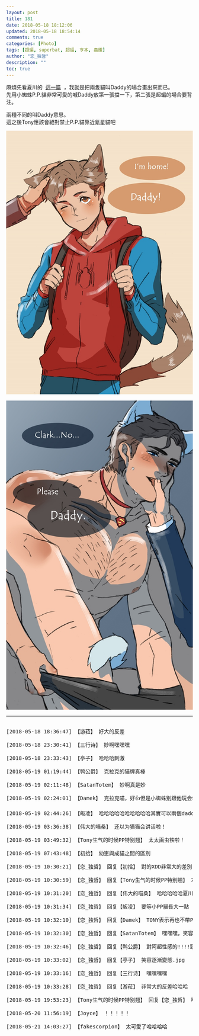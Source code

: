 ```yaml
---
layout: post
title: 181
date: 2018-05-18 18:12:06
updated: 2018-05-18 18:54:14
comments: true
categories: [Photo]
tags: [超蝙, superbat, 超蝠, 亨本, 蟲鐵]
author: "恋_独哲"
description: ""
toc: true
---
```


<p dir="ltr"  >麻煩先看夏川的&nbsp;&nbsp;<a target="_blank" href="http://xiafuzi221.lofter.com/post/1d617130_12da35c8"  >這一篇</a>&nbsp;&nbsp;，我就是把兩隻貓叫Daddy的場合畫出來而已。<br />先用小蜘蛛P.P.貓非常可愛的喊Daddy放第一張擋一下，第二張是超蝙的場合要背注。</p> 
<p dir="ltr"  >兩種不同的叫Daddy意思。<br />這之後Tony應該會絕對禁止P.P.貓靠近氪星貓吧</p>

![](https://raw.githubusercontent.com/alicewish/maple50821/master/img_YW5MWVN1NEpoZFZLYWttdUIzOENqNlpycS93V0lpcW04VmE3TXlpcTJEVnJUanNCMGQ1TDBRPT0.jpg)

![](https://raw.githubusercontent.com/alicewish/maple50821/master/img_YW5MWVN1NEpoZFZLYWttdUIzOENqNGF6QjFLNkRuSk9NNWtNQ2Q0Q05qWnVycldWQ1FpOUpnPT0.jpg)

---

<pre>

[2018-05-18 18:36:47] 【游菈】 好大的反差

[2018-05-18 23:30:41] 【三行诗】 妙啊嘿嘿嘿

[2018-05-18 23:33:43] 【亭子】 哈哈哈刺激

[2018-05-19 01:19:44] 【鸭公爵】 克拉克的猫牌真棒

[2018-05-19 02:11:48] 【SatanTotem】 妙啊真是妙

[2018-05-19 02:24:01] 【Damek】 克拉克喵，好👍但是小蜘蛛别跟他玩会学坏的！XDDD

[2018-05-19 02:44:26] 【皈凌】 哈哈哈哈哈哈哈哈哈哈其實可以兩個daddy同意思的

[2018-05-19 03:36:38] 【伟大的喵桑】 还以为猫猫会讲话啦！

[2018-05-19 03:49:32] 【Tony生气的时候PP特别翘】 太太画虫铁啦！

[2018-05-19 07:43:48] 【初拾】 幼崽與成貓之間的區別

[2018-05-19 10:30:21] 【恋_独哲】 回复【初拾】 對的XDD非常大的差別!!

[2018-05-19 10:30:59] 【恋_独哲】 回复【Tony生气的时候PP特别翘】 本來就吃蟲鐵，這次因為夏川畫的太可愛的就畫了人生第一張小蜘蛛XD

[2018-05-19 10:31:20] 【恋_独哲】 回复【伟大的喵桑】 哈哈哈哈哈夏川的設定是可以變成人型的!!

[2018-05-19 10:31:34] 【恋_独哲】 回复【皈凌】 要等小PP貓長大一點

[2018-05-19 10:32:10] 【恋_独哲】 回复【Damek】 TONY表示再也不帶PP貓去韋恩家了

[2018-05-19 10:32:30] 【恋_独哲】 回复【SatanTotem】 嘿嘿嘿，笑容逐漸缺德.JPG

[2018-05-19 10:32:46] 【恋_独哲】 回复【鸭公爵】 對阿超性感的!!!!頸鍊!!!!

[2018-05-19 10:33:02] 【恋_独哲】 回复【亭子】 笑容逐漸變態.jpg

[2018-05-19 10:33:16] 【恋_独哲】 回复【三行诗】 嘿嘿嘿嘿

[2018-05-19 10:33:28] 【恋_独哲】 回复【游菈】 非常大的反差哈哈哈

[2018-05-19 19:53:23] 【Tony生气的时候PP特别翘】 回复【恋_独哲】 咿呀~~~~疯狂开心！~\(≧▽≦)/~

[2018-05-20 11:56:19] 【Joyce】 ！！！！！

[2018-05-21 14:03:27] 【fakescorpion】 太可愛了哈哈哈哈

</pre>